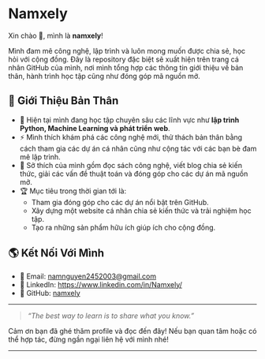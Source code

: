 # Namxely

Xin chào 👋, mình là **namxely**!

Mình đam mê công nghệ, lập trình và luôn mong muốn được chia sẻ, học hỏi với cộng đồng. Đây là repository đặc biệt sẽ xuất hiện trên trang cá nhân GitHub của mình, nơi mình tổng hợp các thông tin giới thiệu về bản thân, hành trình học tập cũng như đóng góp mã nguồn mở.

## 📝 Giới Thiệu Bản Thân

- 🌱 Hiện tại mình đang học tập chuyên sâu các lĩnh vực như **lập trình Python, Machine Learning và phát triển web**.
- ⚡ Mình thích khám phá các công nghệ mới, thử thách bản thân bằng cách tham gia các dự án cá nhân cũng như cộng tác với các bạn bè đam mê lập trình.
- 💬 Sở thích của mình gồm đọc sách công nghệ, viết blog chia sẻ kiến thức, giải các vấn đề thuật toán và đóng góp cho các dự án mã nguồn mở.
- 🏆 Mục tiêu trong thời gian tới là:
  - Tham gia đóng góp cho các dự án nổi bật trên GitHub.
  - Xây dựng một website cá nhân chia sẻ kiến thức và trải nghiệm học tập.
  - Tạo ra những sản phẩm hữu ích giúp ích cho cộng đồng.



## 🌎 Kết Nối Với Mình

- 💌 Email: namnguyen2452003@gmail.com
- 💼 LinkedIn: https://www.linkedin.com/in/Namxely/
- 📂 GitHub: [namxely](https://github.com/namxely)

---

> _“The best way to learn is to share what you know.”_

Cảm ơn bạn đã ghé thăm profile và đọc đến đây! Nếu bạn quan tâm hoặc có thể hợp tác, đừng ngần ngại liên hệ với mình nhé!

---


